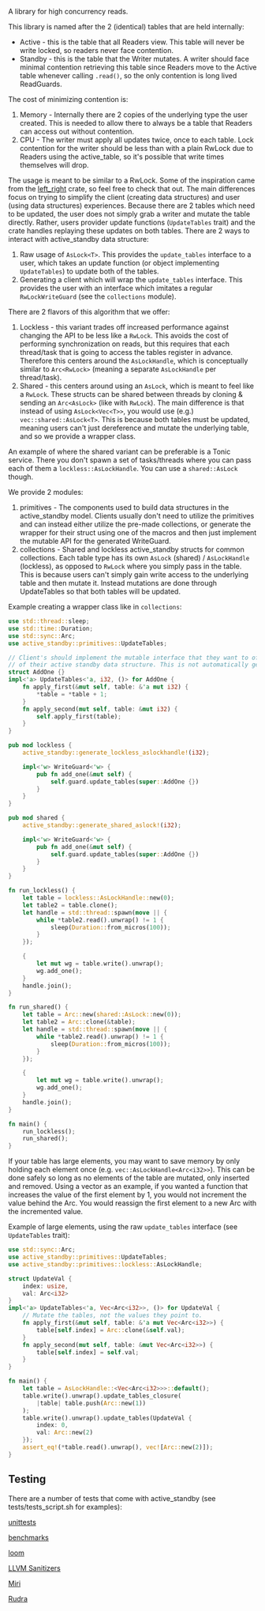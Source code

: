 A library for high concurrency reads.

This library is named after the 2 (identical) tables that are held internally:
- Active - this is the table that all Readers view. This table will never be
  write locked, so readers never face contention.
- Standby - this is the table that the Writer mutates. A writer should face
  minimal contention retrieving this table since Readers move to the Active
  table whenever calling `.read()`, so the only contention is long lived
  ReadGuards.

The cost of minimizing contention is:
1. Memory - Internally there are 2 copies of the underlying type the user
   created. This is needed to allow there to always be a table that Readers can
   access out without contention.
2. CPU - The writer must apply all updates twice, once to each table. Lock
   contention for the writer should be less than with a plain RwLock due to
   Readers using the active_table, so it's possible that write times themselves
   will drop.

The usage is meant to be similar to a RwLock. Some of the inspiration came from
the [left_right](https://crates.io/crates/left-right) crate, so feel free to
check that out. The main differences focus on trying to simplify the client
(creating data structures) and user (using data structures) experiences. Because
there are 2 tables which need to be updated, the user does not simply grab a
writer and mutate the table directly. Rather, users provider update functions
(`UpdateTables` trait) and the crate handles replaying these updates on both
tables. There are 2 ways to interact with active_standby data structure:
1. Raw usage of `AsLock<T>`. This provides the `update_tables` interface to a
   user, which takes an update function (or object implementing  `UpdateTables`)
   to update both of the tables.
2. Generating a client which will wrap the `update_tables` interface. This
   provides the user with an interface which imitates a regular
   `RwLockWriteGuard` (see the `collections` module).

There are 2 flavors of this algorithm that we offer:
1. Lockless - this variant trades off increased performance against changing the
   API to be less like a `RwLock`. This avoids the cost of performing
   synchronization on reads, but this requires that each thread/task that is
   going to access the tables register in advance. Therefore this centers around
   the `AsLockHandle`, which is conceptually similar to `Arc<RwLock>` (meaning a
   separate `AsLockHandle` per thread/task).
2. Shared - this centers around using an `AsLock`, which is meant to feel like a
   `RwLock`. These structs can be shared between threads by cloning & sending an
   `Arc<AsLock>` (like with `RwLock`). The main difference is that instead of
   using `AsLock<Vec<T>>`, you would use (e.g.) `vec::shared::AsLock<T>`. This
   is because both tables must be updated, meaning users can't just dereference
   and mutate the underlying table, and so we provide a wrapper class.

An example of where the shared variant can be preferable is a Tonic service.
There you don't spawn a set of tasks/threads where you can pass each of them a
`lockless::AsLockHandle`. You can use a `shared::AsLock` though.

We provide 2 modules:
1. primitives - The components used to build data structures in the
   active_standby model. Clients usually don't need to utilize the primitives
   and can instead either utilize the pre-made collections, or generate the
   wrapper for their struct using one of the macros and then just implement the
   mutable API for the generated WriteGuard.
2. collections - Shared and lockless active_standby structs for common
   collections. Each table type has its own `AsLock` (shared) / `AsLockHandle`
   (lockless), as opposed to `RwLock` where you simply pass in the table. This
   is because users can't simply gain write access to the underlying table and
   then mutate it. Instead mutations are done through UpdateTables so that both
   tables will be updated.

Example creating a wrapper class like in `collections`:
```rust
use std::thread::sleep;
use std::time::Duration;
use std::sync::Arc;
use active_standby::primitives::UpdateTables;

// Client's should implement the mutable interface that they want to offer users
// of their active standby data structure. This is not automatically generated.
struct AddOne {}
impl<'a> UpdateTables<'a, i32, ()> for AddOne {
    fn apply_first(&mut self, table: &'a mut i32) {
        *table = *table + 1;
    }
    fn apply_second(mut self, table: &mut i32) {
        self.apply_first(table);
    }
}

pub mod lockless {
    active_standby::generate_lockless_aslockhandle!(i32);

    impl<'w> WriteGuard<'w> {
        pub fn add_one(&mut self) {
            self.guard.update_tables(super::AddOne {})
        }
    }
}

pub mod shared {
    active_standby::generate_shared_aslock!(i32);

    impl<'w> WriteGuard<'w> {
        pub fn add_one(&mut self) {
            self.guard.update_tables(super::AddOne {})
        }
    }
}

fn run_lockless() {
    let table = lockless::AsLockHandle::new(0);
    let table2 = table.clone();
    let handle = std::thread::spawn(move || {
        while *table2.read().unwrap() != 1 {
            sleep(Duration::from_micros(100));
        }
    });

    {
        let mut wg = table.write().unwrap();
        wg.add_one();
    }
    handle.join();
}

fn run_shared() {
    let table = Arc::new(shared::AsLock::new(0));
    let table2 = Arc::clone(&table);
    let handle = std::thread::spawn(move || {
        while *table2.read().unwrap() != 1 {
            sleep(Duration::from_micros(100));
        }
    });

    {
        let mut wg = table.write().unwrap();
        wg.add_one();
    }
    handle.join();
}

fn main() {
    run_lockless();
    run_shared();
}
```

If your table has large elements, you may want to save memory by only holding
each element once (e.g. `vec::AsLockHandle<Arc<i32>>`). This can be done
safely so long as no elements of the table are mutated, only inserted and
removed. Using a vector as an example, if you wanted a function that increases
the value of the first element by 1, you would not increment the value behind
the Arc. You would reassign the first element to a new Arc with the incremented
value.

Example of large elements, using the raw `update_tables` interface
(see `UpdateTables` trait):
```rust
use std::sync::Arc;
use active_standby::primitives::UpdateTables;
use active_standby::primitives::lockless::AsLockHandle;

struct UpdateVal {
    index: usize,
    val: Arc<i32>
}
impl<'a> UpdateTables<'a, Vec<Arc<i32>>, ()> for UpdateVal {
    // Mutate the tables, not the values they point to.
    fn apply_first(&mut self, table: &'a mut Vec<Arc<i32>>) {
        table[self.index] = Arc::clone(&self.val);
    }
    fn apply_second(mut self, table: &mut Vec<Arc<i32>>) {
        table[self.index] = self.val;
    }
}

fn main() {
    let table = AsLockHandle::<Vec<Arc<i32>>>::default();
    table.write().unwrap().update_tables_closure(
        |table| table.push(Arc::new(1))
    );
    table.write().unwrap().update_tables(UpdateVal {
        index: 0,
        val: Arc::new(2)
    });
    assert_eq!(*table.read().unwrap(), vec![Arc::new(2)]);
}
```

## Testing
There are a number of tests that come with active_standby (see
tests/tests_script.sh for examples):

[unittests](https://doc.rust-lang.org/book/ch11-01-writing-tests.html)

[benchmarks](https://doc.rust-lang.org/unstable-book/library-features/test.html)

[loom](https://crates.io/crates/loom)

[LLVM Sanitizers](https://doc.rust-lang.org/beta/unstable-book/compiler-flags/sanitizer.html)

[Miri](https://github.com/rust-lang/miri)

[Rudra](https://github.com/sslab-gatech/Rudra)